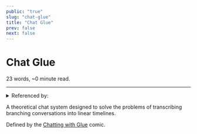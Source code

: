 ```yaml
---
public: "true"
slug: "chat-glue"
title: "Chat Glue"
prev: false
next: false
---
```

<script setup>
import { data } from '../../git.data.ts';
import { useData } from 'vitepress';
const pageData = useData();
</script>
<h1 class="p-name">Chat Glue</h1>
<p>23 words, ~0 minute read. <span v-html="data[`site/${pageData.page.value.relativePath}`]" /></p>
<hr/>

<details><summary>Referenced by:</summary><a href="/garden/commune/index.md">Commune</a><a href="/garden/my-personal-website/index.md">My Personal Website</a><a href="/garden/the-small-web/index.md">The Small Web</a></details>

A theoretical chat system designed to solve the problems of transcribing branching conversations into linear timelines.

Defined by the [Chatting with Glue](https://a9.io/glue-comic/) comic.